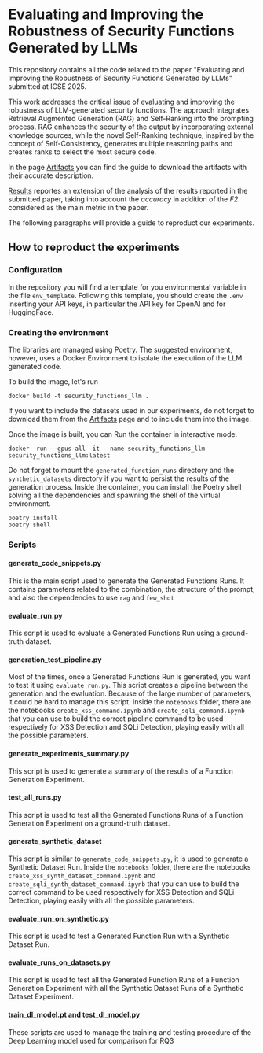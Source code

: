 # Evaluating and Improving the Robustness of Security Functions Generated by LLMs

This repository contains all the code related to the paper "Evaluating and Improving the Robustness of Security Functions Generated by LLMs" submitted at ICSE 2025.

This work addresses the critical issue of evaluating and improving the robustness of LLM-generated security functions.  The approach integrates Retrieval Augmented Generation (RAG) and Self-Ranking into the prompting process. RAG enhances the security of the output by incorporating external knowledge sources, while the novel Self-Ranking technique, inspired by the concept of Self-Consistency, generates multiple reasoning paths and creates ranks to select the most secure code.

In the page [Artifacts](docs/artifacts.md) you can find the guide to download the artifacts with their accurate description.

[Results](docs/results.md) reportes an extension of the analysis of the results reported in the submitted paper, taking into account the *accuracy* in addition of the *F2* considered as the main metric in the paper.

The following paragraphs will provide a guide to reproduct our experiments.

## How to reproduct the experiments

### Configuration

In the repository you will find a template for you environmental variable in the file `env_template`.
Following this template, you should create the `.env` inserting your API keys, in particular the API key for OpenAI and for HuggingFace.

### Creating the environment

The libraries are managed using Poetry. The suggested environment, however, uses a Docker Environment to isolate the execution of the LLM generated code.

To build the image, let's run 
```
docker build -t security_functions_llm .
```

If you want to include the datasets used in our experiments, do not forget to download them from the [Artifacts](docs/artifacts.md) page and to include them into the image.

Once the image is built, you can Run the container in interactive mode.
```
docker  run --gpus all -it --name security_functions_llm security_functions_llm:latest
```
Do not forget to mount the `generated_function_runs` directory and the `synthetic_datasets` directory if you want to persist the results of the generation process.
Inside the container, you can install the Poetry shell solving all the dependencies and spawning the shell of the virtual environment.
```
poetry install
poetry shell
```

### Scripts

#### generate_code_snippets.py

This is the main script used to generate the Generated Functions Runs. It contains parameters related to the combination, the structure of the prompt, and also the dependencies to use `rag` and `few_shot`

#### evaluate_run.py
This script is used to evaluate a Generated Functions Run using a ground-truth dataset.

#### generation_test_pipeline.py
Most of the times, once a Generated Functions Run is generated, you want to test it using `evaluate_run.py`.
This script creates a pipeline between the generation and the evaluation.
Because of the large number of parameters, it could be hard to manage this script.
Inside the `notebooks` folder, there are the notebooks `create_xss_command.ipynb` and `create_sqli_command.ipynb` that you can use to build the correct pipeline command to be used respectively for XSS Detection and SQLi Detection, playing easily with all the possible parameters.

#### generate_experiments_summary.py
This script is used to generate a summary of the results of a Function Generation Experiment.

#### test_all_runs.py
This script is used to test all the Generated Functions Runs of a Function Generation Experiment on a ground-truth dataset.

#### generate_synthetic_dataset
This script is similar to `generate_code_snippets.py`, it is used to generate a Synthetic Dataset Run.
Inside the `notebooks` folder, there are the notebooks `create_xss_synth_dataset_command.ipynb` and `create_sqli_synth_dataset_command.ipynb` that you can use to build the correct command to be used respectively for XSS Detection and SQLi Detection, playing easily with all the possible parameters.

#### evaluate_run_on_synthetic.py
This script is used to test a Generated Function Run with a Synthetic Dataset Run.

#### evaluate_runs_on_datasets.py
This script is used to test all the Generated Function Runs of a Function Generation Experiment with all the Synthetic Dataset Runs of a Synthetic Dataset Experiment.

#### train_dl_model.pt and test_dl_model.py
These scripts are used to manage the training and testing procedure of the Deep Learning model used for comparison for RQ3
